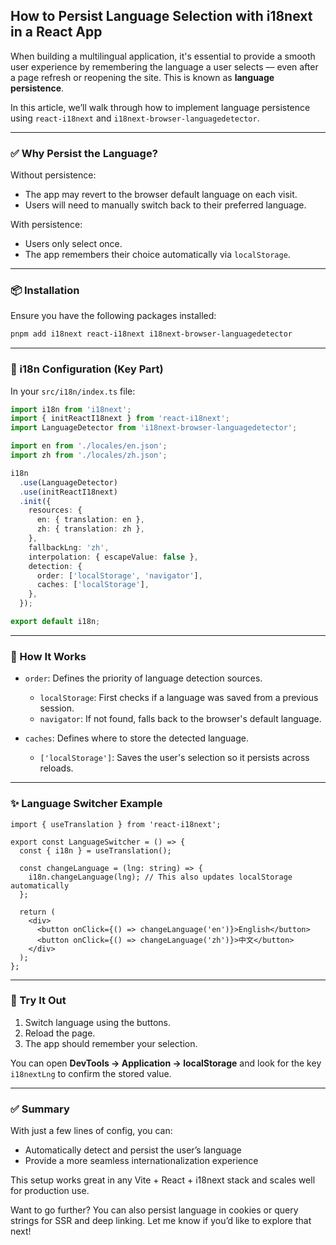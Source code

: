 ## How to Persist Language Selection with i18next in a React App

When building a multilingual application, it's essential to provide a smooth user experience by remembering the language a user selects — even after a page refresh or reopening the site. This is known as **language persistence**.

In this article, we’ll walk through how to implement language persistence using `react-i18next` and `i18next-browser-languagedetector`.

---

### ✅ Why Persist the Language?

Without persistence:

* The app may revert to the browser default language on each visit.
* Users will need to manually switch back to their preferred language.

With persistence:

* Users only select once.
* The app remembers their choice automatically via `localStorage`.

---

### 📦 Installation

Ensure you have the following packages installed:

```bash
pnpm add i18next react-i18next i18next-browser-languagedetector
```

---

### 🔧 i18n Configuration (Key Part)

In your `src/i18n/index.ts` file:

```ts
import i18n from 'i18next';
import { initReactI18next } from 'react-i18next';
import LanguageDetector from 'i18next-browser-languagedetector';

import en from './locales/en.json';
import zh from './locales/zh.json';

i18n
  .use(LanguageDetector)
  .use(initReactI18next)
  .init({
    resources: {
      en: { translation: en },
      zh: { translation: zh },
    },
    fallbackLng: 'zh',
    interpolation: { escapeValue: false },
    detection: {
      order: ['localStorage', 'navigator'],
      caches: ['localStorage'],
    },
  });

export default i18n;
```

---

### 🧠 How It Works

* `order`: Defines the priority of language detection sources.

    * `localStorage`: First checks if a language was saved from a previous session.
    * `navigator`: If not found, falls back to the browser's default language.

* `caches`: Defines where to store the detected language.

    * `['localStorage']`: Saves the user's selection so it persists across reloads.

---

### ✨ Language Switcher Example

```tsx
import { useTranslation } from 'react-i18next';

export const LanguageSwitcher = () => {
  const { i18n } = useTranslation();

  const changeLanguage = (lng: string) => {
    i18n.changeLanguage(lng); // This also updates localStorage automatically
  };

  return (
    <div>
      <button onClick={() => changeLanguage('en')}>English</button>
      <button onClick={() => changeLanguage('zh')}>中文</button>
    </div>
  );
};
```

---

### 🔄 Try It Out

1. Switch language using the buttons.
2. Reload the page.
3. The app should remember your selection.

You can open **DevTools → Application → localStorage** and look for the key `i18nextLng` to confirm the stored value.

---

### ✅ Summary

With just a few lines of config, you can:

* Automatically detect and persist the user’s language
* Provide a more seamless internationalization experience

This setup works great in any Vite + React + i18next stack and scales well for production use.

Want to go further? You can also persist language in cookies or query strings for SSR and deep linking. Let me know if you’d like to explore that next!
